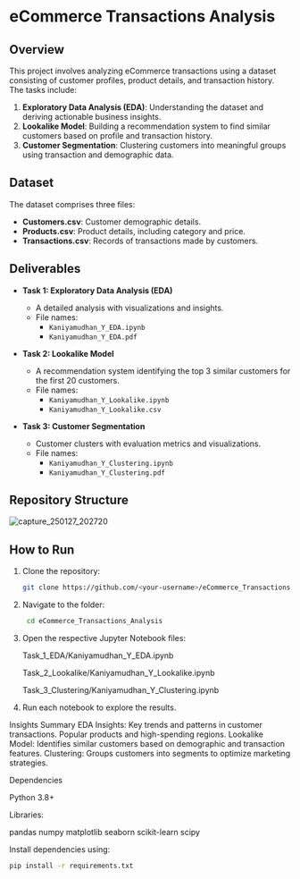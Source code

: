 # eCommerce Transactions Analysis

## Overview
This project involves analyzing eCommerce transactions using a dataset consisting of customer profiles, product details, and transaction history. The tasks include:
1. **Exploratory Data Analysis (EDA)**: Understanding the dataset and deriving actionable business insights.
2. **Lookalike Model**: Building a recommendation system to find similar customers based on profile and transaction history.
3. **Customer Segmentation**: Clustering customers into meaningful groups using transaction and demographic data.

## Dataset
The dataset comprises three files:
- **Customers.csv**: Customer demographic details.
- **Products.csv**: Product details, including category and price.
- **Transactions.csv**: Records of transactions made by customers.

## Deliverables
- **Task 1: Exploratory Data Analysis (EDA)**
  - A detailed analysis with visualizations and insights.
  - File names: 
    - `Kaniyamudhan_Y_EDA.ipynb`
    - `Kaniyamudhan_Y_EDA.pdf`

- **Task 2: Lookalike Model**
  - A recommendation system identifying the top 3 similar customers for the first 20 customers.
  - File names: 
    - `Kaniyamudhan_Y_Lookalike.ipynb`
    - `Kaniyamudhan_Y_Lookalike.csv`

- **Task 3: Customer Segmentation**
  - Customer clusters with evaluation metrics and visualizations.
  - File names: 
    - `Kaniyamudhan_Y_Clustering.ipynb`
    - `Kaniyamudhan_Y_Clustering.pdf`

## Repository Structure
![capture_250127_202720](https://github.com/user-attachments/assets/91febc0c-abe9-4c0a-8681-0b57ae456faf)

## How to Run
1. Clone the repository:
   ```bash
   git clone https://github.com/<your-username>/eCommerce_Transactions_Analysis.git
   
2. Navigate to the folder:
   ```bash
    cd eCommerce_Transactions_Analysis
   
3. Open the respective Jupyter Notebook files:
   
   Task_1_EDA/Kaniyamudhan_Y_EDA.ipynb
   
   Task_2_Lookalike/Kaniyamudhan_Y_Lookalike.ipynb
   
   Task_3_Clustering/Kaniyamudhan_Y_Clustering.ipynb
   
5. Run each notebook to explore the results.

Insights Summary
EDA Insights:
Key trends and patterns in customer transactions.
Popular products and high-spending regions.
Lookalike Model:
Identifies similar customers based on demographic and transaction features.
Clustering:
Groups customers into segments to optimize marketing strategies.

Dependencies

Python 3.8+

Libraries:

pandas
numpy
matplotlib
seaborn
scikit-learn
scipy

Install dependencies using:
```bash
pip install -r requirements.txt
